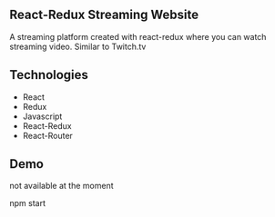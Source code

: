 ## React-Redux Streaming Website

A streaming platform created with react-redux where you can watch streaming video. Similar to Twitch.tv

## Technologies

- React
- Redux
- Javascript 
- React-Redux
- React-Router

## Demo

not available at the moment


npm start
